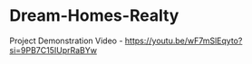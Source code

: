 # Dream-Homes-Realty


Project Demonstration Video - https://youtu.be/wF7mSlEqyto?si=9PB7C15IUprRaBYw
